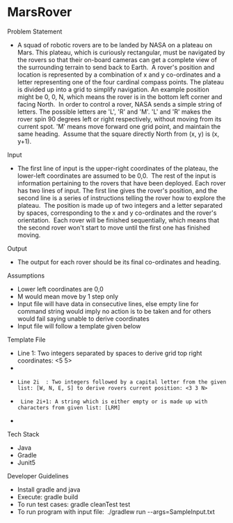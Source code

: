 # MarsRover

Problem Statement
- A squad of robotic rovers are to be landed by NASA on a plateau on Mars. This plateau, which is curiously rectangular, must be navigated by the rovers so that their on-board cameras can get a complete view of the surrounding terrain to send back to Earth. 
A rover's position and location is represented by a combination of x and y co-ordinates and a letter representing one of the four cardinal compass points. The plateau is divided up into a grid to simplify navigation. An example position might be 0, 0, N, which means the rover is in the bottom left corner and facing North. 
In order to control a rover, NASA sends a simple string of letters. The possible letters are 'L', 'R' and 'M'. 'L' and 'R' makes the rover spin 90 degrees left or right respectively, without moving from its current spot. 'M' means move forward one grid point, and maintain the same heading. 
Assume that the square directly North from (x, y) is (x, y+1).

Input
- The first line of input is the upper-right coordinates of the plateau, the lower-left coordinates are assumed to be 0,0. 
The rest of the input is information pertaining to the rovers that have been deployed. Each rover has two lines of input. The first line gives the rover's position, and the second line is a series of instructions telling the rover how to explore the plateau. 
The position is made up of two integers and a letter separated by spaces, corresponding to the x and y co-ordinates and the rover's orientation. 
Each rover will be finished sequentially, which means that the second rover won't start to move until the first one has finished moving.
 

Output
- The output for each rover should be its final co-ordinates and heading. 

Assumptions
-	Lower left coordinates are 0,0
-	M would mean move by 1 step only
-	Input file will have data in consecutive lines, else empty line for command string would imply no action is to be taken and for others would fail saying unable to derive coordinates
- Input file will follow a template given below

Template File
- Line 1: Two integers separated by spaces to derive grid top right coordinates: <5 5>
- <Loop>
-     Line 2i  : Two integers followed by a capital letter from the given list: [W, N, E, S] to derive rovers current position: <3 3 N>
-      Line 2i+1: A string which is either empty or is made up with characters from given list: [LRM]
- </Loop>


Tech Stack
- Java
- Gradle
- Junit5

Developer Guidelines
- Install gradle and java
- Execute: gradle build
- To run test cases: gradle cleanTest test
- To run program with input file:  	./gradlew run --args=SampleInput.txt
